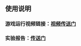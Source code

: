 ## 使用说明
### 游戏运行视频链接：[视频传送门](https://www.bilibili.com/video/av70233663/ "视频")

### 实验报告：[传送门](https://blog.csdn.net/gzx1002/article/details/102179964)

